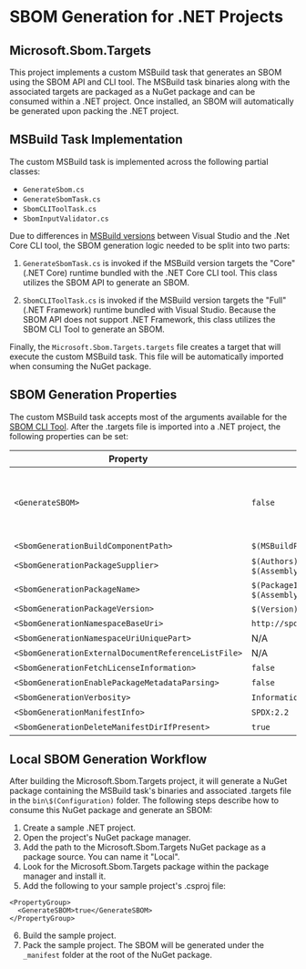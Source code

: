 # SBOM Generation for .NET Projects
## Microsoft.Sbom.Targets
This project implements a custom MSBuild task that generates an SBOM using the SBOM API and CLI tool. The MSBuild task binaries along with the associated targets are packaged as a NuGet package and can be consumed within a .NET project. Once installed, an SBOM will automatically be generated upon packing the .NET project.

## MSBuild Task Implementation
The custom MSBuild task is implemented across the following partial classes:
- `GenerateSbom.cs`
- `GenerateSbomTask.cs`
- `SbomCLIToolTask.cs`
- `SbomInputValidator.cs`

Due to differences in [MSBuild versions](https://learn.microsoft.com/en-us/visualstudio/msbuild/tutorial-custom-task-code-generation?view=vs-2022#create-the-appsettingstronglytyped-project) between Visual Studio and the .Net Core CLI tool, the SBOM generation logic needed to be split into two parts:

1) `GenerateSbomTask.cs` is invoked if the MSBuild version targets the "Core" (.NET Core) runtime bundled with the .NET Core CLI tool. This class utilizes the SBOM API to generate an SBOM.

2) `SbomCLIToolTask.cs` is invoked if the MSBuild version targets the "Full" (.NET Framework) runtime bundled with Visual Studio. Because the SBOM API does not support .NET Framework, this class utilizes the SBOM CLI Tool to generate an SBOM.

Finally, the `Microsoft.Sbom.Targets.targets` file creates a target that will execute the custom MSBuild task. This file will be automatically imported when consuming the NuGet package.

## SBOM Generation Properties
The custom MSBuild task accepts most of the arguments available for the [SBOM CLI Tool](../../docs/sbom-tool-arguments.md). After the .targets file is imported into a .NET project, the following properties can be set:

| Property | Default Value | Required |
|-----------------------------------------------------|-------------|---------|
| `<GenerateSBOM>`                                    | `false`     | No. To enable SBOM generation, set this to true. |
| `<SbomGenerationBuildComponentPath>`                | `$(MSBuildProjectDirectory)` | No | 
| `<SbomGenerationPackageSupplier>`                   | `$(Authors)`. If `$(Authors)` is null, it will set `$(AssemblyName)`     | Yes | 
| `<SbomGenerationPackageName>`                       | `$(PackageId)`. If `$(PackageId)` is null, it will set `$(AssemblyName)` | Yes | 
| `<SbomGenerationPackageVersion>`                    | `$(Version)`. If `$(Version)` is null, it will set "1.0.0"               | Yes | 
| `<SbomGenerationNamespaceBaseUri>`                  | `http://spdx.org/spdxdocs/$(SbomGenerationPackageName)`                  | Yes | 
| `<SbomGenerationNamespaceUriUniquePart>`            | N/A | No | 
| `<SbomGenerationExternalDocumentReferenceListFile>` | N/A | No | 
| `<SbomGenerationFetchLicenseInformation>`           | `false` | No | 
| `<SbomGenerationEnablePackageMetadataParsing>`      | `false` | No | 
| `<SbomGenerationVerbosity>`                         | `Information` | No | 
| `<SbomGenerationManifestInfo>`                      | `SPDX:2.2` | No | 
| `<SbomGenerationDeleteManifestDirIfPresent>`        | `true` | No | 

## Local SBOM Generation Workflow
After building the Microsoft.Sbom.Targets project, it will generate a NuGet package containing the MSBuild task's binaries and associated .targets file in the `bin\$(Configuration)` folder. The following steps describe how to consume this NuGet package and generate an SBOM:

1) Create a sample .NET project.
2) Open the project's NuGet package manager.
3) Add the path to the Microsoft.Sbom.Targets NuGet package as a package source. You can name it "Local". 
4) Look for the Microsoft.Sbom.Targets package within the package manager and install it. 
5) Add the following to your sample project's .csproj file:
```
<PropertyGroup>
  <GenerateSBOM>true</GenerateSBOM>
</PropertyGroup>
```
6) Build the sample project.
7) Pack the sample project. The SBOM will be generated under the `_manifest` folder at the root of the NuGet package.
